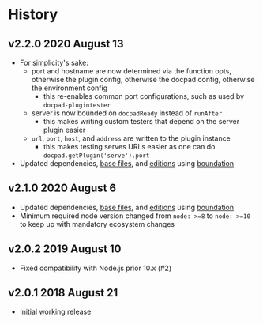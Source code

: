 # History

## v2.2.0 2020 August 13

-   For simplicity's sake:
    -   port and hostname are now determined via the function opts, otherwise the plugin config, otherwise the docpad config, otherwise the environment config
        -   this re-enables common port configurations, such as used by `docpad-plugintester`
    -   server is now bounded on `docpadReady` instead of `runAfter`
        -   this makes writing custom testers that depend on the server plugin easier
    -   `url`, `port`, `host`, and `address` are written to the plugin instance
        -   this makes testing serves URLs easier as one can do `docpad.getPlugin('serve').port`
-   Updated dependencies, [base files](https://github.com/bevry/base), and [editions](https://editions.bevry.me) using [boundation](https://github.com/bevry/boundation)

## v2.1.0 2020 August 6

-   Updated dependencies, [base files](https://github.com/bevry/base), and [editions](https://editions.bevry.me) using [boundation](https://github.com/bevry/boundation)
-   Minimum required node version changed from `node: >=8` to `node: >=10` to keep up with mandatory ecosystem changes

## v2.0.2 2019 August 10

-   Fixed compatibility with Node.js prior 10.x (#2)

## v2.0.1 2018 August 21

-   Initial working release
